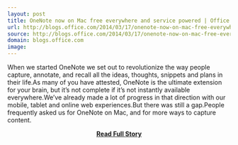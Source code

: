 ```yaml
---
layout: post
title: OneNote now on Mac free everywhere and service powered | Office Blogs
url: http://blogs.office.com/2014/03/17/onenote-now-on-mac-free-everywhere-and-service-powered/
source: http://blogs.office.com/2014/03/17/onenote-now-on-mac-free-everywhere-and-service-powered/
domain: blogs.office.com
image: 
---
```


<p>When we started OneNote we set out to revolutionize the way people capture, annotate, and recall all the ideas, thoughts, snippets and plans in their life.As many of you have attested, OneNote is the ultimate extension for your brain, but it’s not complete if it’s not instantly available everywhere.We’ve already made a lot of progress in that direction with our mobile, tablet and online web experiences.But there was still a gap.People frequently asked us for OneNote on Mac, and for more ways to capture content.</p>
<center><p><a href="http://blogs.office.com/2014/03/17/onenote-now-on-mac-free-everywhere-and-service-powered/" style='padding:25px; font-sze:18px; font-weight: bold;'>Read Full Story</a></p></center>
